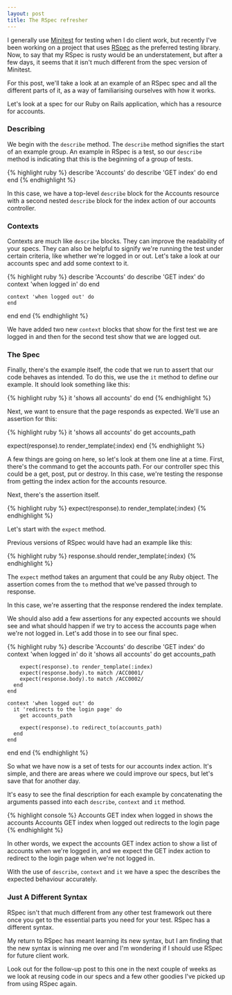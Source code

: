 ```yaml
---
layout: post
title: The RSpec refresher
---
```

I generally use [Minitest](https://github.com/seattlerb/minitest) for testing when I do client work, but recently I've been working on a project that uses [RSpec](http://rspec.info/) as the preferred testing library. Now, to say that my RSpec is rusty would be an understatement, but after a few days, it seems that it isn't much different from the spec version of Minitest.

For this post, we'll take a look at an example of an RSpec spec and all the different parts of it, as a way of familiarising ourselves with how it works.

Let's look at a spec for our Ruby on Rails application, which has a resource for accounts.

### Describing

We begin with the `describe` method. The `describe` method signifies the start of an example group. An example in RSpec is a test, so our `describe` method is indicating that this is the beginning of a group of tests.

{% highlight ruby %}
describe 'Accounts' do
  describe 'GET index' do
  end
end
{% endhighlight %}

In this case, we have a top-level `describe` block for the Accounts resource with a second nested `describe` block for the index action of our accounts controller. 

### Contexts

Contexts are much like `describe` blocks. They can improve the readability of your specs. They can also be helpful to signify we're running the test under certain criteria, like whether we're logged in or out. Let's take a look at our accounts spec and add some context to it.

{% highlight ruby %}
describe 'Accounts' do
  describe 'GET index' do
    context 'when logged in' do
    end

    context 'when logged out' do
    end
  end
end
{% endhighlight %}

We have added two new `context` blocks that show for the first test we are logged in and then for the second test show that we are logged out.

### The Spec

Finally, there's the example itself, the code that we run to assert that our code behaves as intended. To do this, we use the `it` method to define our example. It should look something like this:

{% highlight ruby %}
it 'shows all accounts' do
end
{% endhighlight %}

Next, we want to ensure that the page responds as expected. We'll use an assertion for this:

{% highlight ruby %}
it 'shows all accounts' do
  get accounts_path

  expect(response).to render_template(:index)
end
{% endhighlight %}

A few things are going on here, so let's look at them one line at a time. First, there's the command to get the accounts path. For our controller spec this could be a get, post, put or destroy. In this case, we're testing the response from getting the index action for the accounts resource.

Next, there's the assertion itself.

{% highlight ruby %}
expect(response).to render_template(:index)
{% endhighlight %}

Let's start with the `expect` method.

Previous versions of RSpec would have had an example like this:

{% highlight ruby %}
response.should render_template(:index)
{% endhighlight %}

The `expect` method takes an argument that could be any Ruby object. The assertion comes from the `to` method that we've passed through to response.

In this case, we're asserting that the response rendered the index template.

We should also add a few assertions for any expected accounts we should see and what should happen if we try to access the accounts page when we're not logged in. Let's add those in to see our final spec.

{% highlight ruby %}
describe 'Accounts' do
  describe 'GET index' do
    context 'when logged in' do
      it 'shows all accounts' do
        get accounts_path

        expect(response).to render_template(:index)
        expect(response.body).to match /ACC0001/
        expect(response.body).to match /ACC0002/
      end
    end

    context 'when logged out' do
      it 'redirects to the login page' do
        get accounts_path
            
        expect(response).to redirect_to(accounts_path)
      end
    end
  end
end
{% endhighlight %}

So what we have now is a set of tests for our accounts index action. It's simple, and there are areas where we could improve our specs, but let's save that for another day.

It's easy to see the final description for each example by concatenating the arguments passed into each `describe`, `context` and `it` method.

{% highlight console %}
Accounts GET index when logged in shows the accounts
Accounts GET index when logged out redirects to the login page
{% endhighlight %}

In other words, we expect the accounts GET index action to show a list of accounts when we're logged in, and we expect the GET index action to redirect to the login page when we're not logged in.

With the use of `describe`, `context` and `it` we have a spec the describes the expected behaviour accurately.

### Just A Different Syntax

RSpec isn't that much different from any other test framework out there once you get to the essential parts you need for your test. RSpec has a different syntax.

My return to RSpec has meant learning its new syntax, but I am finding that the new syntax is winning me over and I'm wondering if I should use RSpec for future client work.

Look out for the follow-up post to this one in the next couple of weeks as we look at reusing code in our specs and a few other goodies I've picked up from using RSpec again.